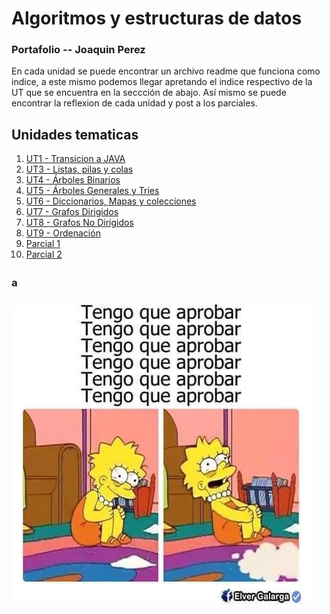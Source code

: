 # Algoritmos y estructuras de datos

### Portafolio -- Joaquin Perez

En cada unidad se puede encontrar un archivo readme que funciona como indice, a este mismo podemos llegar apretando el indice respectivo de la UT que se encuentra en la seccción de abajo.
Así mismo se puede encontrar la reflexion de cada unidad y post a los parciales.

## Unidades tematicas

1. [UT1 - Transicion a JAVA](./JOAQUIN-PEREZ/UT1/README.md)
2. [UT3 - Listas, pilas y colas](./JOAQUIN-PEREZ/UT3/README.md)
3. [UT4 - Árboles Binarios](./JOAQUIN-PEREZ/UT4/README.md)
4. [UT5 - Árboles Generales y Tries](./JOAQUIN-PEREZ/UT5/README.md)
5. [UT6 - Diccionarios, Mapas y colecciones ](./JOAQUIN-PEREZ/UT6/README.md)
6. [UT7 - Grafos Dirigidos](./JOAQUIN-PEREZ/UT7/README.md)
7. [UT8 - Grafos No Dirigidos](./JOAQUIN-PEREZ/UT8/README.md)
8. [UT9 - Ordenación](./JOAQUIN-PEREZ/UT9/README.md)
9. [Parcial 1](./JOAQUIN-PEREZ/Parcial1/README.md)
10. [Parcial 2](./JOAQUIN-PEREZ/Parcial2/README.md)

## ª
![EstadoMental](./JOAQUIN-PEREZ/recursos/ayuda.jpg)

